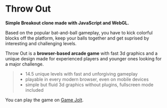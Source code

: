 # Throw Out

**Simple Breakout clone made with JavaScript and WebGL.**

Based on the popular bat-and-ball gameplay, you have to kick colorful blocks off the platform, keep your balls together and get suprised by interesting and challenging levels.

Throw Out is a **browser-based arcade game** with fast 3d graphics and a unique design made for experienced players and younger ones looking for a major challenge.

> - 14.5 unique levels with fast and unforgiving gameplay
> - playable in every modern browser, even on mobile devices
> - simple but fluid 3d graphics without plugins, fullscreen mode included

You can play the game on [Game Jolt][1].


[1]: http://gamejolt.com/games/arcade/throw-out/20444/